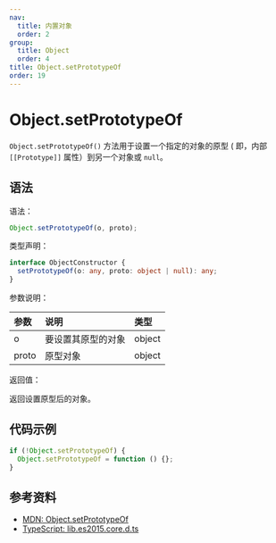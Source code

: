 ```yaml
---
nav:
  title: 内置对象
  order: 2
group:
  title: Object
  order: 4
title: Object.setPrototypeOf
order: 19
---
```


# Object.setPrototypeOf

`Object.setPrototypeOf()` 方法用于设置一个指定的对象的原型 ( 即，内部 `[[Prototype]]` 属性）到另一个对象或 `null`。

## 语法

语法：

```js
Object.setPrototypeOf(o, proto);
```

类型声明：

```ts
interface ObjectConstructor {
  setPrototypeOf(o: any, proto: object | null): any;
}
```

参数说明：

| 参数  | 说明               | 类型   |
| :---- | :----------------- | :----- |
| o     | 要设置其原型的对象 | object |
| proto | 原型对象           | object |

返回值：

返回设置原型后的对象。

## 代码示例

```js
if (!Object.setPrototypeOf) {
  Object.setPrototypeOf = function () {};
}
```

## 参考资料

- [MDN: Object.setPrototypeOf](https://developer.mozilla.org/zh-CN/docs/Web/JavaScript/Reference/Global_Objects/Object/setPrototypeOf)
- [TypeScript: lib.es2015.core.d.ts](https://github.com/microsoft/TypeScript/blob/main/lib/lib.es2015.core.d.ts)
